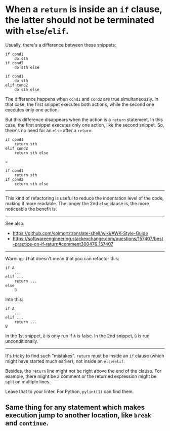 # When a `return` is inside an `if` clause, the latter should not be terminated with `else`/`elif`.

Usually, there's a difference between these snippets:

    if cond1
        do sth
    if cond2
        do sth else

    if cond1
        do sth
    elif cond2
        do sth else

The difference  happens when  `cond1` and `cond2`  are true  simultaneously.  In
that  case, the  first  snippet  executes both  actions,  while  the second  one
executes only one action.

But this difference disappears when the action is a `return` statement.  In this
case, the first snippet executes only  one action, like the second snippet.  So,
there's no need for an `else` after a `return`:

    if cond1
        return sth
    elif cond2
        return sth else

    ⇔

    if cond1
        return sth
    if cond2
        return sth else

---

This kind of refactoring is useful to  reduce the indentation level of the code,
making  it  more readable.   The  longer  the 2nd  `else`  clause  is, the  more
noticeable the benefit is.

---

See also:

- <https://github.com/soimort/translate-shell/wiki/AWK-Style-Guide>
- <https://softwareengineering.stackexchange.com/questions/157407/best-practice-on-if-return#comment300476_157407>


---

Warning: That doesn't mean that you can refactor this:

    if A
        ...
    elif ...
        return ...
    else
        B

Into this:

    if A
        ...
    elif ...
        return ...
    B

In the 1st snippet, `B` is only run if `A` is false.
In the 2nd snippet, `B` is run unconditionally.

---

It's tricky  to find  such "mistakes".  `return` must be  inside an  `if` clause
(which might have started much earlier); not inside an `else`/`elif`.

Besides, the `return` line might not be  right above the end of the clause.  For
example, there might be  a comment or the returned expression  might be split on
multiple lines.

Leave that to your linter.  For Python, `pylint(1)` can find them.

## Same thing for any statement which makes execution jump to another location, like `break` and `continue`.

